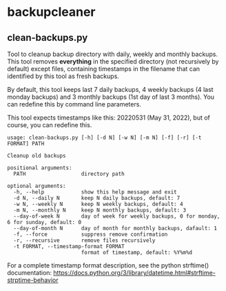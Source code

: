 # backupcleaner

## clean-backups.py

Tool to cleanup backup directory with daily, weekly and monthly backups.
This tool removes **everything** in the specified directory (not recursively by default) except files, containing timestamps in the filename that can identified by this tool as fresh backups.

By default, this tool keeps last 7 daily backups, 4 weekly backups (4 last monday backups) and 3 monthly backups (1st day of last 3 months). You can redefine this by command line parameters.

This tool expects timestamps like this: 20220531 (May 31, 2022), but of course, you can redefine this.

```text
usage: clean-backups.py [-h] [-d N] [-w N] [-m N] [-f] [-r] [-t FORMAT] PATH

Cleanup old backups

positional arguments:
  PATH                  directory path

optional arguments:
  -h, --help            show this help message and exit
  -d N, --daily N       keep N daily backups, default: 7
  -w N, --weekly N      keep N weekly backups, default: 4
  -m N, --monthly N     keep N monthly backups, default: 3
  --day-of-week N       day of week for weekly backups, 0 for monday, 6 for sunday, default: 0
  --day-of-month N      day of month for monthly backups, dafault: 1
  -f, --force           suppress remove confirmation
  -r, --recursive       remove files recursively
  -t FORMAT, --timestamp-format FORMAT
                        format of timestamp, default: %Y%m%d
```

For a complete timestamp format description, see the python strftime() documentation: <https://docs.python.org/3/library/datetime.html#strftime-strptime-behavior>

